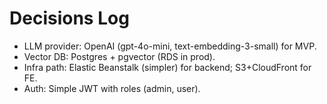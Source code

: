 # Decisions Log

- LLM provider: OpenAI (gpt-4o-mini, text-embedding-3-small) for MVP.
- Vector DB: Postgres + pgvector (RDS in prod).
- Infra path: Elastic Beanstalk (simpler) for backend; S3+CloudFront for FE.
- Auth: Simple JWT with roles (admin, user).
